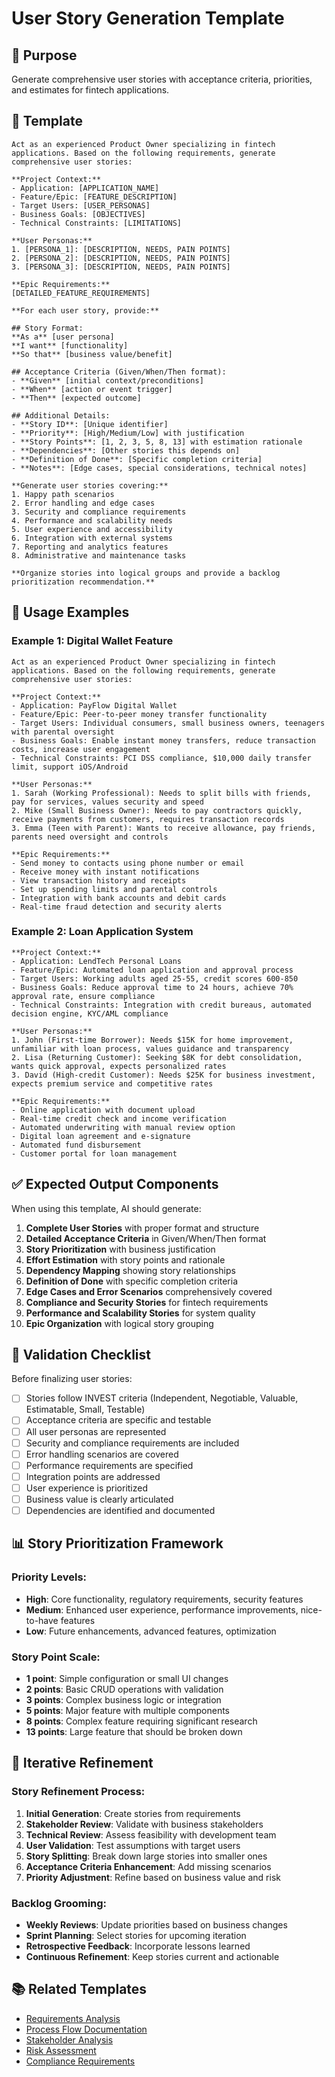 # User Story Generation Template

## 🎯 Purpose
Generate comprehensive user stories with acceptance criteria, priorities, and estimates for fintech applications.

## 📝 Template

```
Act as an experienced Product Owner specializing in fintech applications. Based on the following requirements, generate comprehensive user stories:

**Project Context:**
- Application: [APPLICATION_NAME]
- Feature/Epic: [FEATURE_DESCRIPTION]
- Target Users: [USER_PERSONAS]
- Business Goals: [OBJECTIVES]
- Technical Constraints: [LIMITATIONS]

**User Personas:**
1. [PERSONA_1]: [DESCRIPTION, NEEDS, PAIN POINTS]
2. [PERSONA_2]: [DESCRIPTION, NEEDS, PAIN POINTS]
3. [PERSONA_3]: [DESCRIPTION, NEEDS, PAIN POINTS]

**Epic Requirements:**
[DETAILED_FEATURE_REQUIREMENTS]

**For each user story, provide:**

## Story Format:
**As a** [user persona]
**I want** [functionality]
**So that** [business value/benefit]

## Acceptance Criteria (Given/When/Then format):
- **Given** [initial context/preconditions]
- **When** [action or event trigger]
- **Then** [expected outcome]

## Additional Details:
- **Story ID**: [Unique identifier]
- **Priority**: [High/Medium/Low] with justification
- **Story Points**: [1, 2, 3, 5, 8, 13] with estimation rationale
- **Dependencies**: [Other stories this depends on]
- **Definition of Done**: [Specific completion criteria]
- **Notes**: [Edge cases, special considerations, technical notes]

**Generate user stories covering:**
1. Happy path scenarios
2. Error handling and edge cases
3. Security and compliance requirements
4. Performance and scalability needs
5. User experience and accessibility
6. Integration with external systems
7. Reporting and analytics features
8. Administrative and maintenance tasks

**Organize stories into logical groups and provide a backlog prioritization recommendation.**
```

## 🔧 Usage Examples

### Example 1: Digital Wallet Feature

```
Act as an experienced Product Owner specializing in fintech applications. Based on the following requirements, generate comprehensive user stories:

**Project Context:**
- Application: PayFlow Digital Wallet
- Feature/Epic: Peer-to-peer money transfer functionality
- Target Users: Individual consumers, small business owners, teenagers with parental oversight
- Business Goals: Enable instant money transfers, reduce transaction costs, increase user engagement
- Technical Constraints: PCI DSS compliance, $10,000 daily transfer limit, support iOS/Android

**User Personas:**
1. Sarah (Working Professional): Needs to split bills with friends, pay for services, values security and speed
2. Mike (Small Business Owner): Needs to pay contractors quickly, receive payments from customers, requires transaction records
3. Emma (Teen with Parent): Wants to receive allowance, pay friends, parents need oversight and controls

**Epic Requirements:**
- Send money to contacts using phone number or email
- Receive money with instant notifications
- View transaction history and receipts
- Set up spending limits and parental controls
- Integration with bank accounts and debit cards
- Real-time fraud detection and security alerts
```

### Example 2: Loan Application System

```
**Project Context:**
- Application: LendTech Personal Loans
- Feature/Epic: Automated loan application and approval process
- Target Users: Working adults aged 25-55, credit scores 600-850
- Business Goals: Reduce approval time to 24 hours, achieve 70% approval rate, ensure compliance
- Technical Constraints: Integration with credit bureaus, automated decision engine, KYC/AML compliance

**User Personas:**
1. John (First-time Borrower): Needs $15K for home improvement, unfamiliar with loan process, values guidance and transparency
2. Lisa (Returning Customer): Seeking $8K for debt consolidation, wants quick approval, expects personalized rates
3. David (High-credit Customer): Needs $25K for business investment, expects premium service and competitive rates

**Epic Requirements:**
- Online application with document upload
- Real-time credit check and income verification
- Automated underwriting with manual review option
- Digital loan agreement and e-signature
- Automated fund disbursement
- Customer portal for loan management
```

## ✅ Expected Output Components

When using this template, AI should generate:

1. **Complete User Stories** with proper format and structure
2. **Detailed Acceptance Criteria** in Given/When/Then format
3. **Story Prioritization** with business justification
4. **Effort Estimation** with story points and rationale
5. **Dependency Mapping** showing story relationships
6. **Definition of Done** with specific completion criteria
7. **Edge Cases and Error Scenarios** comprehensively covered
8. **Compliance and Security Stories** for fintech requirements
9. **Performance and Scalability Stories** for system quality
10. **Epic Organization** with logical story grouping

## 🎯 Validation Checklist

Before finalizing user stories:

- [ ] Stories follow INVEST criteria (Independent, Negotiable, Valuable, Estimatable, Small, Testable)
- [ ] Acceptance criteria are specific and testable
- [ ] All user personas are represented
- [ ] Security and compliance requirements are included
- [ ] Error handling scenarios are covered
- [ ] Performance requirements are specified
- [ ] Integration points are addressed
- [ ] User experience is prioritized
- [ ] Business value is clearly articulated
- [ ] Dependencies are identified and documented

## 📊 Story Prioritization Framework

### Priority Levels:
- **High**: Core functionality, regulatory requirements, security features
- **Medium**: Enhanced user experience, performance improvements, nice-to-have features
- **Low**: Future enhancements, advanced features, optimization

### Story Point Scale:
- **1 point**: Simple configuration or small UI changes
- **2 points**: Basic CRUD operations with validation
- **3 points**: Complex business logic or integration
- **5 points**: Major feature with multiple components
- **8 points**: Complex feature requiring significant research
- **13 points**: Large feature that should be broken down

## 🔄 Iterative Refinement

### Story Refinement Process:
1. **Initial Generation**: Create stories from requirements
2. **Stakeholder Review**: Validate with business stakeholders
3. **Technical Review**: Assess feasibility with development team
4. **User Validation**: Test assumptions with target users
5. **Story Splitting**: Break down large stories into smaller ones
6. **Acceptance Criteria Enhancement**: Add missing scenarios
7. **Priority Adjustment**: Refine based on business value and risk

### Backlog Grooming:
- **Weekly Reviews**: Update priorities based on business changes
- **Sprint Planning**: Select stories for upcoming iteration
- **Retrospective Feedback**: Incorporate lessons learned
- **Continuous Refinement**: Keep stories current and actionable

## 📚 Related Templates

- [Requirements Analysis](./requirements-analysis.md)
- [Process Flow Documentation](./process-flow-documentation.md)
- [Stakeholder Analysis](./stakeholder-analysis.md)
- [Risk Assessment](./risk-assessment.md)
- [Compliance Requirements](./compliance-requirements.md)
